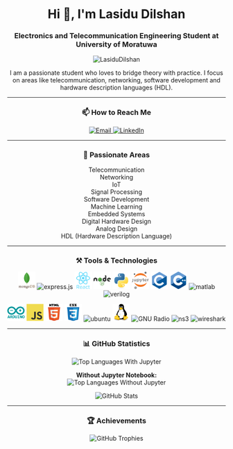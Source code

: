 <h1 align="center">Hi 👋, I'm Lasidu Dilshan</h1>
<h3 align="center">Electronics and Telecommunication Engineering Student at University of Moratuwa</h3>

<p align="center">
  <img src="https://komarev.com/ghpvc/?username=LasiduDilshan&label=Profile%20views&color=0e75b6&style=flat" alt="LasiduDilshan" />
</p>

<p align="center">
  I am a passionate student who loves to bridge theory with practice. I focus on areas like telecommunication, networking, software development and hardware description languages (HDL).
</p>

---

<h3 align="center">📫 How to Reach Me</h3>
<p align="center">
  <a href="mailto:dilshanlasindu0@gmail.com">
    <img src="https://img.shields.io/badge/Email-dilshanlasindu0@gmail.com-red?style=for-the-badge&logo=gmail" alt="Email">
  </a>
  <a href="https://www.linkedin.com/in/lasidu-dilshan-236368268/" target="_blank">
    <img src="https://img.shields.io/badge/LinkedIn-Lasidu%20Dilshan-blue?style=for-the-badge&logo=linkedin" alt="LinkedIn">
  </a>
</p>

---


<h3 align="center">🎯 Passionate Areas</h3>
<div align="center">
  Telecommunication<br>
  Networking<br>
  IoT<br>
  Signal Processing<br>
  Software Development<br>
  Machine Learning<br>
  Embedded Systems<br>
  Digital Hardware Design<br>
  Analog Design<br>
  HDL (Hardware Description Language)
</div>

---

<h3 align="center">⚒️ Tools & Technologies</h3>
<div align="center">
  <p>
    <img src="https://raw.githubusercontent.com/devicons/devicon/master/icons/mongodb/mongodb-original-wordmark.svg" alt="mongodb" width="40" height="40"/>
    <img src="https://logowik.com/content/uploads/images/express-js1720895488.logowik.com.webp" alt="express.js" width="40" height="40"/>
    <img src="https://raw.githubusercontent.com/devicons/devicon/master/icons/react/react-original-wordmark.svg" alt="react" width="40" height="40"/>
    <img src="https://raw.githubusercontent.com/devicons/devicon/master/icons/nodejs/nodejs-original-wordmark.svg" alt="nodejs" width="40" height="40"/>
    <img src="https://raw.githubusercontent.com/devicons/devicon/master/icons/python/python-original.svg" alt="python" width="40" height="40"/>
    <img src="https://raw.githubusercontent.com/devicons/devicon/master/icons/jupyter/jupyter-original-wordmark.svg" alt="jupyter notebook" width="40" height="40"/>
    <img src="https://raw.githubusercontent.com/devicons/devicon/master/icons/c/c-original.svg" alt="c" width="40" height="40"/>
    <img src="https://raw.githubusercontent.com/devicons/devicon/master/icons/cplusplus/cplusplus-original.svg" alt="cplusplus" width="40" height="40"/>
    <img src="https://upload.wikimedia.org/wikipedia/commons/2/21/Matlab_Logo.png" alt="matlab" width="40" height="40"/>
    <img src="https://static-00.iconduck.com/assets.00/file-type-verilog-icon-1024x1024-1hv3ysgx.png" alt="verilog" width="40" height="40"/>
  </p>
  <p>
    <img src="https://raw.githubusercontent.com/devicons/devicon/master/icons/arduino/arduino-original-wordmark.svg" alt="arduino" width="40" height="40"/>
    <img src="https://raw.githubusercontent.com/devicons/devicon/master/icons/javascript/javascript-original.svg" alt="javascript" width="40" height="40"/>
    <img src="https://raw.githubusercontent.com/devicons/devicon/master/icons/html5/html5-original-wordmark.svg" alt="html5" width="40" height="40"/>
    <img src="https://raw.githubusercontent.com/devicons/devicon/master/icons/css3/css3-original-wordmark.svg" alt="css3" width="40" height="40"/>
    <img src="https://seeklogo.com/images/U/ubuntu-logo-8B7C9ED4AD-seeklogo.com.png" alt="ubuntu" width="40" height="40"/>
    <img src="https://raw.githubusercontent.com/devicons/devicon/master/icons/linux/linux-original.svg" alt="linux" width="40" height="40"/>
    <img src="https://avatars.githubusercontent.com/u/1278659?v=4" alt="GNU Radio" width="40" height="40"/>
    <img src="https://encrypted-tbn0.gstatic.com/images?q=tbn:ANd9GcSXv11CLfTidJCjOuCHnUPajHMFVIBQ0W0mFw&s" alt="ns3" width="40" height="40"/>
    <img src="https://encrypted-tbn0.gstatic.com/images?q=tbn:ANd9GcQOQzlAHhwWDMp06rcLGU3_SolqbGq_U-cpFg&s" alt="wireshark" width="40" height="40"/>
  </p>
</div>

---

<h3 align="center">📊 GitHub Statistics</h3>
<div align="center">
  <p>
    <img src="https://github-readme-stats.vercel.app/api/top-langs?username=LasiduDilshan&show_icons=true&locale=en&layout=compact&langs_count=8&theme=radical" alt="Top Languages With Jupyter">
  </p>
  <p>
    <b>Without Jupyter Notebook:</b><br>
    <img src="https://github-readme-stats.vercel.app/api/top-langs?username=LasiduDilshan&hide=jupyter%20notebook&layout=compact&theme=radical" alt="Top Languages Without Jupyter">
  </p>
  <p>
    <img src="https://github-readme-stats.vercel.app/api?username=LasiduDilshan&show_icons=true&theme=radical" alt="GitHub Stats">
  </p>
</div>

---


<h3 align="center">🏆 Achievements</h3>
<div align="center">
  <img src="https://github-profile-trophy.vercel.app/?username=LasiduDilshan&theme=onedark&row=1&column=6" alt="GitHub Trophies">
</div>
